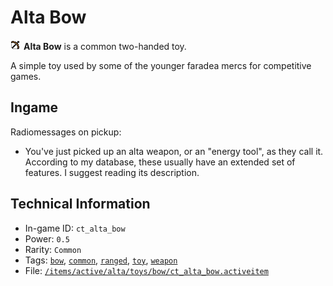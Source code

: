 # Alta Bow

<img src="https://raw.githubusercontent.com/Ceterai/Enternia/main/items/active/alta/toys/bow/icon.png" alt="Alta Bow icon" loading="lazy" height="16px" width="auto" /> **Alta Bow** is a common two-handed toy.

A simple toy used by some of the younger faradea mercs for competitive games.

## Ingame

Radiomessages on pickup:

- You've just picked up an alta weapon, or an "energy tool", as they call it. According to my database, these usually have an extended set of features. I suggest reading its description.

## Technical Information

- In-game ID: `ct_alta_bow`
- Power: `0.5`
- Rarity: `Common`
- Tags: [`bow`](https://ceterai.github.io/MyEnternia/Wiki/Tags/Bow), [`common`](https://ceterai.github.io/MyEnternia/Wiki/Tags/Common), [`ranged`](https://ceterai.github.io/MyEnternia/Wiki/Tags/Ranged), [`toy`](https://ceterai.github.io/MyEnternia/Wiki/Tags/Toy), [`weapon`](https://ceterai.github.io/MyEnternia/Wiki/Tags/Weapon)
- File: [`/items/active/alta/toys/bow/ct_alta_bow.activeitem`](https://github.com/Ceterai/Enternia/blob/main/items/active/alta/toys/bow/ct_alta_bow.activeitem)
